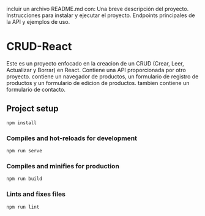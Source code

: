 incluir un archivo README.md con:
Una breve descripción del proyecto.
Instrucciones para instalar y ejecutar el proyecto.
Endpoints principales de la API y ejemplos de uso.

# CRUD-React
Este es un proyecto enfocado en la creacion de un CRUD (Crear, Leer, Actualizar y Borrar) en React.
Contiene una API proporcionada por otro proyecto.
contiene un navegador de productos, un formulario de registro de productos y un formulario de edicion de productos.
tambien contiene un formulario de contacto.

## Project setup
```
npm install
```

### Compiles and hot-reloads for development
```
npm run serve
```

### Compiles and minifies for production
```
npm run build
```

### Lints and fixes files
```
npm run lint